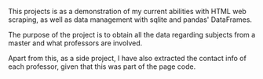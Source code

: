 This projects is as a demonstration of my current abilities with HTML web scraping, as well as data management with sqlite and pandas' DataFrames.

The purpose of the project is to obtain all the data regarding subjects from a master and what professors are involved.

Apart from this, as a side project, I have also extracted the contact info of each professor, given that this was part of the page code.
